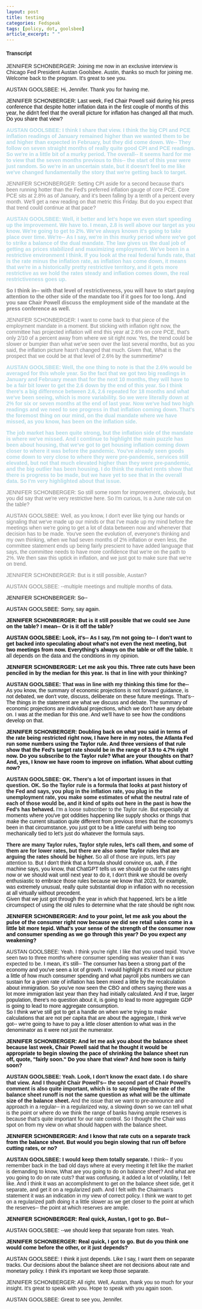 ```yaml
---
layout: post
title: testing
categories: Fedspeak
tags: [policy, dot, goolsbee]
article_excerpt: " "
---
```


#### Transcript
<html>
<head>
<style>
    body {
        font-family: Arial, sans-serif;
    }
    .neutral {
        color: black; /* Ensuring text color is readable */
    }
    .dovish {
        background-color: lightblue; /* Changed from color to background-color */
        color: black; /* Ensuring text color is readable */
    }
    .most-dovish {
        background-color: blue; /* Changed from color to background-color */
        color: white; /* Changing text color to white for readability */
    }
    .hawkish {
        background-color: lightcoral; /* Changed from color to background-color */
        color: black; /* Ensuring text color is readable */
    }
    .most-hawkish {
        background-color: red; /* Changed from color to background-color */
        color: white; /* Changing text color to white for readability */
    }
    .bold {
        font-weight: bold;
    }
</style>
</head>
<body>


<p>JENNIFER SCHONBERGER: Joining me now in an exclusive interview is Chicago Fed President Austan Goolsbee. Austin, thanks so much for joining me. Welcome back to the program. It's great to see you.</p>

<p>AUSTAN GOOLSBEE: Hi, Jennifer. Thank you for having me.</p>

<span class="neutral">JENNIFER SCHONBERGER: Last week, Fed Chair Powell said during his press conference that despite hotter inflation data in the first couple of months of this year, he didn't feel that the overall picture for inflation has changed all that much. Do you share that view?</span></p>

<p><span style="color: lightblue;"><b>AUSTAN GOOLSBEE: I think I share that view.</b></span> <span style="color: lightblue;"><b>I think the big CPI and PCE inflation readings of January remained higher than we wanted them to be and higher than expected in February, but they did come down.</b></span> <span style="color: lightblue;"><b>We-- They follow on seven straight months of really quite good CPI and PCE readings.</b></span> <span style="color: lightblue;"><b>So we're in a little bit of a murky period.</b></span> <span style="color: lightblue;"><b>The overall-- It seems hard for me to view that the seven months previous to this-- the start of this year were just random.</b></span> <span style="color: lightblue;"><b>So we're in an uncertain state, but it doesn't feel to me like we've changed fundamentally the story that we're getting back to target.</b></span></p>

<p><span style="color: grey;">JENNIFER SCHONBERGER: Setting CPI aside for a second because that's been running hotter than the Fed's preferred inflation gauge of core PCE.</span> <span style="color: grey;">Core PCE sits at 2.8% as of January, and it's been falling by a tenth of a percent every month.</span> <span style="color: grey;">We'll get a new reading on that metric this Friday.</span> <span style="color: grey;">But do you expect that that trend could continue at that pace?</span></p>

<p><span style="color: lightblue;"><b>AUSTAN GOOLSBEE: Well, it better and let's hope we even start speeding up the improvement.</b></span> <span style="color: lightblue;"><b>We have to.</b></span> <span style="color: lightblue;"><b>I mean, 2.8 is well above our target as you know.</b></span> <span style="color: lightblue;"><b>We're going to get to 2%.</b></span> <span style="color: lightblue;"><b>We've always known it's going to take place over time.</b></span> <span style="color: lightblue;"><b>We're-- As I say, we're in this murky period where we've got to strike a balance of the dual mandate.</b></span> <span style="color: lightblue;"><b>The law gives us the dual job of getting as prices stabilized and maximizing employment.</b></span> <span style="color: lightblue;"><b>We've been in a restrictive environment I think.</b></span> <span style="color: lightblue;"><b>If you look at the real federal funds rate, that is the rate minus the inflation rate, as inflation has come down, it means that we're in a historically pretty restrictive territory, and it gets more restrictive as we hold the rates steady and inflation comes down, the real restrictiveness goes up.</b></span></p>

<p><span style="color: grey;"><b>So I think in-- with that level of restrictiveness, you will have to start paying attention to the other side of the mandate too if it goes for too long.</b></span> <span style="color: grey;"><b>And you saw Chair Powell discuss the employment side of the mandate at the press conference as well.</b></span></p>

<p><span style="color: grey;">JENNIFER SCHONBERGER: I want to come back to that piece of the employment mandate in a moment.</span> <span style="color: grey;">But sticking with inflation right now, the committee has projected inflation will end this year at 2.6% on core PCE, that's only 2/10 of a percent away from where we sit right now.</span> <span style="color: grey;">Yes, the trend could be slower or bumpier than what we've seen over the last several months, but as you said, the inflation picture hasn't changed that much.</span> <span style="color: grey;">Given that, What is the prospect that we could be at that level of 2.6% by the summertime?</span></p>

<p><span style="color: lightblue;"><b>AUSTAN GOOLSBEE: Well, the one thing to note is that the 2.6% would be averaged for this whole year.</b></span> <span style="color: lightblue;"><b>So the fact that we got two big readings in January and February mean that for the next 10 months, they will have to be a fair bit lower to get the 2.6 down by the end of this year.</b></span> <span style="color: lightblue;"><b>So I think there's a big difference between 2.6, 2.6 repeated for 18 months and what we've been seeing, which is more variability.</b></span> <span style="color: lightblue;"><b>So we were literally down at 2% for six or seven months at the end of last year.</b></span> <span style="color: lightblue;"><b>Now we've had two high readings and we need to see progress in that inflation coming down.</b></span> <span style="color: lightblue;"><b>That's the foremost thing on our mind, on the dual mandate where we have missed, as you know, has been on the inflation side.</b></span></p>

<p><span style="color: lightblue;"><b>The job market has been quite strong, but the inflation side of the mandate is where we've missed.</b></span> <span style="color: lightblue;"><b>And I continue to highlight the main puzzle has been about housing, that we've got to get housing inflation coming down closer to where it was before the pandemic.</b></span> <span style="color: lightblue;"><b>You've already seen goods come down to very close to where they were pre-pandemic, services still elevated, but not that much elevated higher than they were pre-pandemic, and the big outlier has been housing.</b></span> <span style="color: lightblue;"><b>I do think the market rents show that there is progress to be made, but we have yet to see that in the overall data.</b></span> <span style="color: lightblue;"><b>So I'm very highlighted about that issue.</b></span></p>

<p><span style="color: grey;">JENNIFER SCHONBERGER: So still some room for improvement, obviously, but you did say that we're very restrictive here.</span> <span style="color: grey;">So I'm curious, Is a June rate cut on the table?</span></p>

<p><span style="color: grey;">AUSTAN GOOLSBEE: Well, as you know, I don't ever like tying our hands or signaling that we've made up our minds or that I've made up my mind before the meetings when we're going to get a lot of data between now and whenever that decision has to be made.</span> <span style="color: grey;">You've seen the evolution of, everyone's thinking and my own thinking, when we had seven months of 2% inflation or even less, the committee statement ends up being fairly prescient to have added language that says, the committee needs to have more confidence that we're on the path to 2%.</span> <span style="color: grey;">We then saw this uptick in inflation, and we just got to make sure that we're on trend.</span></p>

<p><span style="color: grey;">JENNIFER SCHONBERGER: But is it still possible, Austan?</span></p>

<p><span style="color: grey;">AUSTAN GOOLSBEE: --multiple meetings and multiple months of data.</span></p>

<p><span class="neutral">JENNIFER SCHONBERGER: So--</span><be>

<p><span class="neutral">AUSTAN GOOLSBEE: Sorry, say again.</span><be>

<p><span class="neutral bold">JENNIFER SCHONBERGER: But is it still possible that we could see June on the table? I mean-- Or is it off the table?</span><be>

<p><span class="neutral bold">AUSTAN GOOLSBEE: Look, it's-- As I say, I'm not going to-- I don't want to get backed into speculating about what's not even the next meeting, but two meetings from now. Everything's always on the table or off the table.</span> <span class="neutral">It all depends on the data and the conditions in my opinion.</span><be>

<p><span class="neutral bold">JENNIFER SCHONBERGER: Let me ask you this.</span> <span class="neutral bold">Three rate cuts have been penciled in by the median for this year.</span> <span class="light-blue bold">Is that in line with your thinking?</span><be>

<p><span class="light-blue bold">AUSTAN GOOLSBEE: That was in line with my thinking this time for the--</span> <span class="neutral">As you know, the summary of economic projections is not forward guidance, is not debated, we don't vote, discuss, deliberate on these future meetings.</span> <span class="neutral">That's-- The things in the statement are what we discuss and debate.</span> <span class="neutral">The summary of economic projections are individual projections, which we don't have any debate on.</span> <span class="neutral">I was at the median for this one.</span> <span class="neutral">And we'll have to see how the conditions develop on that.</span><br>

<p><span class="neutral bold">JENNIFER SCHONBERGER: Doubling back on what you said in terms of the rate being restricted right now, I have here in my notes, the Atlanta Fed run some numbers using the Taylor rule.</span> <span class="neutral bold">And three versions of that rule show that the Fed's target rate should be in the range of 3.9 to 4.7% right now.</span> <span class="neutral bold">Do you subscribe to the Taylor rule?</span> <span class="neutral bold">What are your thoughts on that?</span> <span class="neutral bold">And, yes, I know we have room to improve on inflation.</span> 
<span class="neutral bold">What about cutting now?</span><be>

<p><span class="light-blue bold">AUSTAN GOOLSBEE: OK.</span> <span class="light-blue bold">There's a lot of important issues in that question.</span> <span class="light-blue bold">OK.</span> <span class="light-blue bold">So the Taylor rule is a formula that looks at past history of the Fed and says, you plug in the inflation rate, you plug in the unemployment rate, you make some estimates of what the neutral rate of each of those would be, and it kind of spits out here in the past is how the Fed's has behaved.</span> <span class="light-blue">I'm a loose subscriber to the Taylor rule.</span> <span class="neutral">But especially at moments where you've got oddities happening like supply shocks or things that make the current situation quite different from previous times that the economy's been in that circumstance, you just got to be a little careful with being too mechanically tied to let's just do whatever the formula says.</span>

<span class="light-blue bold">There are many Taylor rules, Taylor style rules, let's call them, and some of them are for lower rates, but there are also some Taylor rules that are arguing the rates should be higher.</span> <span class="light-blue">So all of those are inputs, let's pay attention to.</span> <span class="neutral">But I don't think that a formula should convince us, aah, if the machine says, you know, that ChatGPT tells us we should go cut the rates right now or we should wait until next year to do it, I don't think we should be overly enthusiastic to embrace those rules because we know that 2023, for example, was extremely unusual, really quite substantial drop in inflation with no recession at all virtually without precedent.</span><br>
<span class="neutral">Given that we just got through the year in which that happened, let's be a little circumspect of using the old rules to determine what the rate should be right now.</span><be>

<p><span class="neutral bold">JENNIFER SCHONBERGER: And to your point, let me ask you about the pulse of the consumer right now because we did see retail sales come in a little bit more tepid.</span> <span class="neutral bold">What's your sense of the strength of the consumer now and consumer spending as we go through this year?</span> <span class="neutral bold">Do you expect any weakening?</span><br>
  
<p><span class="light-blue">AUSTAN GOOLSBEE: Yeah.</span> <span class="light-blue">I think you're right.</span> <span class="light-blue">I like that you used tepid.</span> <span class="light-blue">You've seen two to three months where consumer spending was weaker than it was expected to be.</span> <span class="neutral">I mean, it's still-- The consumer has been a strong part of the economy and you've seen a lot of growth.</span> <span class="neutral">I would highlight it's mixed our picture a little of how much consumer spending and what payroll jobs numbers we can sustain for a given rate of inflation has been mixed a little by the recalculation about immigration.</span> <span class="neutral">So you've now seen the CBO and others saying there was a lot more immigration last year than they had initially calculated.</span> <span class="neutral">And if true, larger population, there's no question about it, is going to lead to more aggregate GDP is going to lead to more aggregate consumption.</span><br>
<span class="neutral">So I think we've still got to get a handle on when we're trying to make calculations that are not per capita that are about the aggregate, I think we've got-- we're going to have to pay a little closer attention to what was in the denominator as it were not just the numerator.</span><br>

<p><span class="neutral bold">JENNIFER SCHONBERGER: And let me ask you about the balance sheet because last week, Chair Powell said that he thought it would be appropriate to begin slowing the pace of shrinking the balance sheet run off, quote, "fairly soon."</span> <span class="neutral bold">Do you share that view?</span> <span class="neutral bold">And how soon is fairly soon?</span><br>

<p><span class="light-blue bold">AUSTAN GOOLSBEE: Yeah.</span> <span class="light-blue bold">Look, I don't know the exact date.</span> <span class="light-blue bold">I do share that view.</span> <span class="light-blue bold">And I thought Chair Powell's-- the second part of Chair Powell's comment is also quite important, which is to say slowing the rate of the balance sheet runoff is not the same question as what will be the ultimate size of the balance sheet.</span> <span class="light-blue">And the issue that we want to pre-announce and approach in a regular-- in a regularized way, a slowing down so we can tell what is the point or where do we think the range of banks having ample reserves is because that's quite important for our rate control.</span> <span class="light-blue">So I thought the Chair was spot on from my view on what should happen with the balance sheet.</span><be>

<p><span class="neutral bold">JENNIFER SCHONBERGER: And I know that rate cuts on a separate track from the balance sheet.</span> <span class="neutral bold">But would you begin slowing that run off before cutting rates, or no?</span><br>

<p><span class="light-blue bold">AUSTAN GOOLSBEE: I would keep them totally separate.</span> <span class="light-blue">I think-- If you remember back in the bad old days where at every meeting it felt like the market is demanding to know, What are you going to do on balance sheet? And what are you going to do on rate cuts? that was confusing, it added a lot of volatility, I felt like. And I think it was an accomplishment to get on the balance sheet side, get it separate, and get it on a regularized path. And I felt with the Chairman's statement it was an indication in my view of correct policy. I think we want to get on a regularized path doing it a little slower as we get closer to the point at which the reserves-- the point at which reserves are ample.</span><be>

<p><span class="neutral bold">JENNIFER SCHONBERGER: Real quick, Austan, I got to go. But--</span><be>

<p><span class="neutral">AUSTAN GOOLSBEE: --we should keep that separate from rates. Yeah.</span><be>

<p><span class="neutral bold">JENNIFER SCHONBERGER: Real quick, I got to go. But do you think one would come before the other, or it just depends?</span><be>

<p><span class="neutral">AUSTAN GOOLSBEE: I think it just depends. Like I say, I want them on separate tracks. Our decisions about the balance sheet are not decisions about rate and monetary policy. I think it's important we keep those separate.</span></p>

<p>JENNIFER SCHONBERGER: All right. Well, Austan, thank you so much for your insight. It's great to speak with you. Hope to speak with you again soon.</p>

AUSTAN GOOLSBEE: Great to see you, Jennifer.</p>
